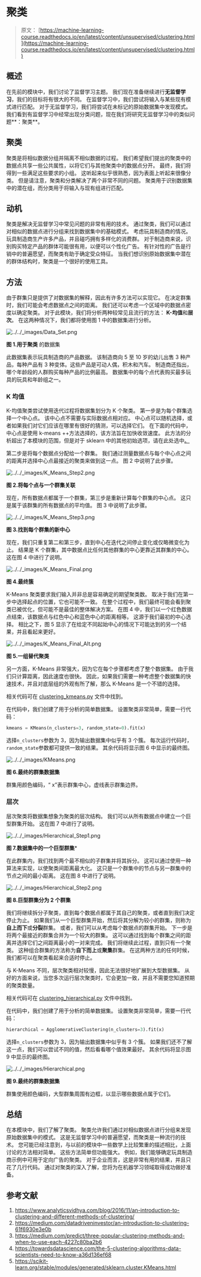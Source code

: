 # 聚类

> 原文： [https://machine-learning-course.readthedocs.io/en/latest/content/unsupervised/clustering.html](https://machine-learning-course.readthedocs.io/en/latest/content/unsupervised/clustering.html)

## 概述

在先前的模块中，我们讨论了监督学习主题。 我们现在准备继续进行**无监督学习**，我们的目标将有很大的不同。 在监督学习中，我们尝试将输入与某些现有模式进行匹配。 对于无监督学习，我们将尝试在未标记的原始数据集中发现模式。 我们看到有监督学习中经常出现分类问题，现在我们将研究无监督学习中的类似问题**：聚类**。

## 聚类

聚类是将相似数据分组并隔离不相似数据的过程。 我们希望我们提出的聚类中的数据点共享一些公共属性，以将它们与其他聚类中的数据点分开。 最终，我们将得到一些满足这些要求的小组。 这听起来似乎很熟悉，因为表面上听起来很像分类。 但是请注意，聚类和分类解决了两个非常不同的问题。 聚类用于识别数据集中的潜在组，而分类用于将输入与现有组进行匹配。

## 动机

聚类是解决无监督学习中常见问题的非常有用的技术。 通过聚类，我们可以通过对相似的数据点进行分组来找到数据集中的基础模式。 考虑玩具制造商的情况。 玩具制造商生产许多产品，并且碰巧拥有多样化的消费群。 对于制造商来说，识别购买特定产品的群体可能很有用，以便可以个性化广告。 有针对性的广告是行销中的普遍愿望，而聚类有助于确定受众特征。 当我们想识别原始数据集中潜在的群体结构时，聚类是一个很好的使用工具。

## 方法

由于群集只是提供了对数据集的解释，因此有许多方法可以实现它。 在决定群集时，我们可能会考虑数据点之间的距离。 我们还可以考虑一个区域中的数据点密度以确定聚类。 对于此模块，我们将分析两种较常见且流行的方法： **K-均值**和**层次**。 在这两种情况下，我们都将使用图 1 中的数据集进行分析。

![../../_images/Data_Set.png](img/22f440622e65fafeb993fa6cd0fcd2ef.jpg)

**图 1.用于聚类** 的数据集

此数据集表示玩具制造商的产品数据。 该制造商向 5 至 10 岁的幼儿出售 3 种产品，每种产品有 3 种变体。这些产品是可动人偶，积木和汽车。 制造商还指出，哪个年龄段的人群购买每种产品的比例最高。 数据集中的每个点代表购买最多玩具的玩具和年龄组之一。

### K 均值

K-均值聚类尝试使用迭代过程将数据集划分为 K 个聚类。 第一步是为每个群集选择一个中心点。 该中心点不需要与实际数据点相对应。 中心点可以随机选择，或者如果我们对它们应该在哪里有很好的猜测，可以选择它们。 在下面的代码中，中心点是使用 k-means ++方法选择的，该方法旨在加快收敛速度​​。 此方法的分析超出了本模块的范围，但是对于 sklearn 中的其他初始选项，请在此处选中[。](https://scikit-learn.org/stable/modules/generated/sklearn.cluster.KMeans.html)

第二步是将每个数据点分配给一个群集。 我们通过测量数据点与每个中心点之间的距离并选择中心点最接近的聚类来做到这一点。 图 2 中说明了此步骤。

![../../_images/K_Means_Step2.png](img/c1a465a05f5966b28139f416b50a459a.jpg)

**图 2.将每个点与一个群集关联**

现在，所有数据点都属于一个群集，第三步是重新计算每个群集的中心点。 这只是属于该群集的所有数据点的平均值。 图 3 中说明了此步骤。

![../../_images/K_Means_Step3.png](img/38fe301e8d972bb8a9591a1fce7f3c31.jpg)

**图 3.找到每个群集的新中心**

现在，我们只重复第二和第三步，直到中心在迭代之间停止变化或仅略微变化为止。 结果是 K 个群集，其中数据点比任何其他群集的中心更靠近其群集的中心。 这在图 4 中进行了说明。

![../../_images/K_Means_Final.png](img/75d318fe30541d5194f3a2281913a4a3.jpg)

**图 4.最终簇**

K-Means 聚类要求我们输入并非总是容易确定的期望聚类数。 取决于我们在第一步中选择起点的位置，它也可能不一致。 在整个过程中，我们最终可能会看到聚类已被优化，但可能不是最佳的整体解决方案。 在图 4 中，我们以一个红色数据点结束，该数据点与红色中心和蓝色中心的距离相等。 这源于我们最初的中心选择。 相比之下，图 5 显示了在给定不同起始中心的情况下可能达到的另一个结果，并且看起来更好。

![../../_images/K_Means_Final_Alt.png](img/268e26509fad920107861dd997bd65cb.jpg)

**图 5.一组替代聚类**

另一方面，K-Means 非常强大，因为它在每个步骤都考虑了整个数据集。 由于我们只计算距离，因此速度也很快。 因此，如果我们需要一种考虑整个数据集的快速技术，并且对底层组的外观有所了解，那么 K-Means 是一个不错的选择。

相关代码可在 [clustering_kmeans.py](https://github.com/machinelearningmindset/machine-learning-course/blob/master/code/unsupervised/Clustering/clustering_kmeans.py) 文件中找到。

在代码中，我们创建了用于分析的简单数据集。 设置聚类非常简单，需要一行代码：

```py
kmeans = KMeans(n_clusters=3, random_state=0).fit(x)

```

选择`n_clusters`参数为 3，因为输出数据集中似乎有 3 个簇。 每次运行代码时，`random_state`参数都可提供一致的结果。 其余代码将显示图 6 中显示的最终图。

![../../_images/KMeans.png](img/cdbc571b45c47b9278162b10663a6efb.jpg)

**图 6.最终的群集数据集**

群集用颜色编码，“ x”表示群集中心，虚线表示群集边界。

### 层次

层次聚类将数据集想象为聚类的层次结构。 我们可以从所有数据点中建立一个巨型群集开始。 这在图 7 中进行了说明。

![../../_images/Hierarchical_Step1.png](img/eceb3b415576926d8c986402e449141b.jpg)

**图 7.数据集中的一个巨型群集***

在此群集内，我们找到两个最不相似的子群集并将其拆分。 这可以通过使用一种算法来实现，以使聚类间距离最大化。 这只是一个群集中的节点与另一群集中的节点之间的最小距离。 这在图 8 中进行了说明。

![../../_images/Hierarchical_Step2.png](img/2e2974bcd2f77fa8ba9d384e524357c8.jpg)

**图 8.巨型群集分为 2 个群集**

我们将继续拆分子聚类，直到每个数据点都属于其自己的聚类，或者直到我们决定停止为止。 如果我们从一个巨型群集开始，然后将其分解为较小的群集，则称为**自上而下**或**分裂**群集。 或者，我们可以从考虑每个数据点的群集开始。 下一步是将两个最接近的群集合并为一个较大的群集。 这可以通过找到每个群集之间的距离并选择它们之间距离最小的一对来完成。 我们将继续此过程，直到只有一个聚类。 这种组合群集的方法称为**自下而上**或**聚集**群集。 在这两种方法的任何时候，我们都可以在聚类看起来合适时停止。

与 K-Means 不同，层次聚类相对较慢，因此无法很好地扩展到大型数据集。 从好的方面来说，当您多次运行层次聚类时，它会更加一致，并且不需要您知道预期的聚类数量。

相关代码可在 [clustering_hierarchical.py](https://github.com/machinelearningmindset/machine-learning-course/blob/master/code/unsupervised/Clustering/clustering_hierarchical.py) 文件中找到。

在代码中，我们创建了用于分析的简单数据集。 设置聚类非常简单，需要一行代码：

```py
hierarchical = AgglomerativeClustering(n_clusters=3).fit(x)

```

选择`n_clusters`参数为 3，因为输出数据集中似乎有 3 个簇。 如果我们还不了解这一点，我们可以尝试不同的值，然后看看哪个值效果最好。 其余代码将显示图 9 中显示的最终图。

![../../_images/Hierarchical.png](img/2ede7c53d7b665bde192c4a26193ce0b.jpg)

**图 9.最终的群集数据集**

群集使用颜色编码，大型群集周围有边框，以显示哪些数据点属于它们。

## 总结

在本模块中，我们了解了聚类。 聚类允许我们通过对相似数据点进行分组来发现原始数据集中的模式。 这是无监督学习中的普遍愿望，而聚类是一种流行的技术。 您可能已经注意到，与以前的模块中一些数学上比较繁重的描述相比，上面讨论的方法相对简单。 这些方法简单但功能强大。 例如，我们能够确定玩具制造商示例中可用于定向广告的聚类。 对于企业而言，这是非常有用的结果，并且只花了几行代码。 通过对聚类的深入了解，您将为在机器学习领域取得成功做好准备。

## 参考文献

1.  <https://www.analyticsvidhya.com/blog/2016/11/an-introduction-to-clustering-and-different-methods-of-clustering/>
1.  <https://medium.com/datadriveninvestor/an-introduction-to-clustering-61f6930e3e0b>
1.  <https://medium.com/predict/three-popular-clustering-methods-and-when-to-use-each-4227c80ba2b6>
1.  <https://towardsdatascience.com/the-5-clustering-algorithms-data-scientists-need-to-know-a36d136ef68>
1.  <https://scikit-learn.org/stable/modules/generated/sklearn.cluster.KMeans.html>